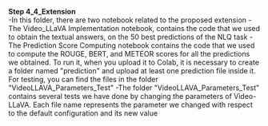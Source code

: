 **Step 4_4_Extension**<br />
-In this folder, there are two notebook related to the proposed extension
-The Video_LLaVA Implementation notebook, contains the code that we used to obtain the textual answers, on the 50 best predictions of the NLQ task
-The Prediction Score Computing notebook contains the code that we used to compute the ROUGE, BERT, and METEOR scores for all the predictions we obtained. To run it, when you upload it to Colab, it is necessary to create a folder named "prediction" and upload at least one prediction file inside it. For testing, you can find the files in the folder "VideoLLAVA_Parameters_Test"
-The folder "VideoLLAVA_Parameters_Test" contains several tests we have done by changing the parameters of Video-LLaVA. Each file name represents the parameter we changed with respect to the default configuration and its new value
<br />

